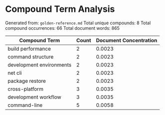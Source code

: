 # Compound Term Analysis

Generated from: `golden-reference.md`
Total unique compounds: 8
Total compound occurrences: 66
Total document words: 865

| Compound Term | Count | Document Concentration |
|---------------|-------|------------------------|
| build performance | 2 | 0.0023 |
| command structure | 2 | 0.0023 |
| development environments | 2 | 0.0023 |
| net cli | 2 | 0.0023 |
| package restore | 2 | 0.0023 |
| cross-platform | 3 | 0.0035 |
| development workflow | 3 | 0.0035 |
| command-line | 5 | 0.0058 |
